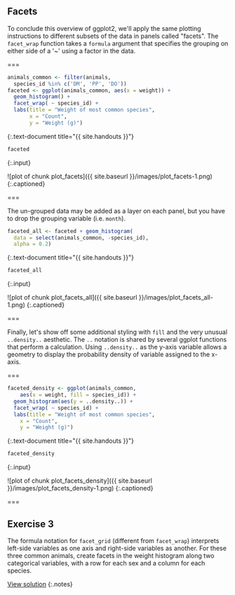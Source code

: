 ---
---

## Facets

To conclude this overview of ggplot2, we'll apply the same plotting instructions to different subsets of the data in panels called "facets".
The `facet_wrap` function takes a `formula` argument that specifies the grouping on either side of a '~' using a factor in the data.

===


~~~r
animals_common <- filter(animals,
  species_id %in% c('DM', 'PP', 'DO'))
faceted <- ggplot(animals_common, aes(x = weight)) +
  geom_histogram() +
  facet_wrap( ~ species_id) +
  labs(title = "Weight of most common species",
       x = "Count",
       y = "Weight (g)")
~~~
{:.text-document title="{{ site.handouts }}"}

~~~r
faceted
~~~
{:.input}

![plot of chunk plot_facets]({{ site.baseurl }}/images/plot_facets-1.png)
{:.captioned}

===

The un-grouped data may be added as a layer on each panel, but you have to drop the grouping variable (i.e. `month`).


~~~r
faceted_all <- faceted + geom_histogram(
  data = select(animals_common, -species_id),
  alpha = 0.2)
~~~
{:.text-document title="{{ site.handouts }}"}

~~~r
faceted_all
~~~
{:.input}

![plot of chunk plot_facets_all]({{ site.baseurl }}/images/plot_facets_all-1.png)
{:.captioned}

===

Finally, let's show off some additional styling with `fill` and the very unusual `..density..` aesthetic.
The `..` notation is shared by several ggplot functions that perform a calculation. Using `..density..` as the y-axis variable allows a geometry to display the probability density of variable assigned to the x-axis.

===


~~~r
faceted_density <- ggplot(animals_common,
    aes(x = weight, fill = species_id)) +
  geom_histogram(aes(y = ..density..)) +
  facet_wrap( ~ species_id) +
  labs(title = "Weight of most common species",
    x = "Count",
    y = "Weight (g)")
~~~
{:.text-document title="{{ site.handouts }}"}

~~~r
faceted_density
~~~
{:.input}

![plot of chunk plot_facets_density]({{ site.baseurl }}/images/plot_facets_density-1.png)
{:.captioned}

===

## Exercise 3

The formula notation for `facet_grid` (different from `facet_wrap`) interprets left-side variables as one axis and right-side variables as another. For these three common animals, create facets in the weight histogram along two categorical variables, with a row for each sex and a column for each species.

[View solution](#solution-3)
{:.notes}
